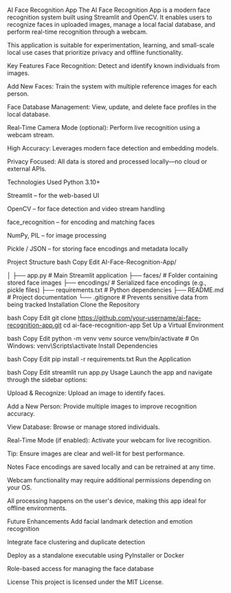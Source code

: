 AI Face Recognition App
The AI Face Recognition App is a modern face recognition system built using Streamlit and OpenCV. It enables users to recognize faces in uploaded images, manage a local facial database, and perform real-time recognition through a webcam.

This application is suitable for experimentation, learning, and small-scale local use cases that prioritize privacy and offline functionality.

Key Features
Face Recognition: Detect and identify known individuals from images.

Add New Faces: Train the system with multiple reference images for each person.

Face Database Management: View, update, and delete face profiles in the local database.

Real-Time Camera Mode (optional): Perform live recognition using a webcam stream.

High Accuracy: Leverages modern face detection and embedding models.

Privacy Focused: All data is stored and processed locally—no cloud or external APIs.

Technologies Used
Python 3.10+

Streamlit – for the web-based UI

OpenCV – for face detection and video stream handling

face_recognition – for encoding and matching faces

NumPy, PIL – for image processing

Pickle / JSON – for storing face encodings and metadata locally

Project Structure
bash
Copy
Edit
AI-Face-Recognition-App/


│
├── app.py                 # Main Streamlit application
├── faces/                 # Folder containing stored face images
├── encodings/             # Serialized face encodings (e.g., pickle files)
├── requirements.txt       # Python dependencies
├── README.md              # Project documentation
└── .gitignore             # Prevents sensitive data from being tracked
 Installation
Clone the Repository

bash
Copy
Edit
git clone https://github.com/your-username/ai-face-recognition-app.git
cd ai-face-recognition-app
Set Up a Virtual Environment

bash
Copy
Edit
python -m venv venv
source venv/bin/activate    # On Windows: venv\Scripts\activate
Install Dependencies

bash
Copy
Edit
pip install -r requirements.txt
Run the Application

bash
Copy
Edit
streamlit run app.py
 Usage
Launch the app and navigate through the sidebar options:

Upload & Recognize: Upload an image to identify faces.

Add a New Person: Provide multiple images to improve recognition accuracy.

View Database: Browse or manage stored individuals.

Real-Time Mode (if enabled): Activate your webcam for live recognition.

Tip: Ensure images are clear and well-lit for best performance.

 Notes
Face encodings are saved locally and can be retrained at any time.

Webcam functionality may require additional permissions depending on your OS.

All processing happens on the user's device, making this app ideal for offline environments.

 Future Enhancements
Add facial landmark detection and emotion recognition

Integrate face clustering and duplicate detection

Deploy as a standalone executable using PyInstaller or Docker

Role-based access for managing the face database

License
This project is licensed under the MIT License.

